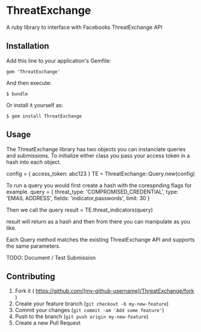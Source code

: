 # ThreatExchange

A ruby library to interface with Facebooks ThreatExchange API

## Installation

Add this line to your application's Gemfile:

    gem 'ThreatExchange'

And then execute:

    $ bundle

Or install it yourself as:

    $ gem install ThreatExchange

## Usage

The ThreatExchange library has two objects you can instanciate queries and
submissions. To initialize either class you pass your access token in a hash into each object.

config = { access_token: abc123 }
TE = ThreatExchange::Query.new(config)

To run a query you would first create a hash with the corespnding flags for example.
query = {
	threat_type: 'COMPROMISED_CREDENTIAL',
	type: 'EMAIL ADDRESS',
	fields: 'indicator,passwords',
	limit: 30
}

Then we call the query 
result = TE.threat_indicators(query)

result will return as a hash and then from there you can manipulate as you like.

Each Query method matches the existing ThreatExchange API and supports the same parameters. 



TODO: Document / Test Submission


## Contributing

1. Fork it ( https://github.com/[my-github-username]/ThreatExchange/fork )
2. Create your feature branch (`git checkout -b my-new-feature`)
3. Commit your changes (`git commit -am 'Add some feature'`)
4. Push to the branch (`git push origin my-new-feature`)
5. Create a new Pull Request

